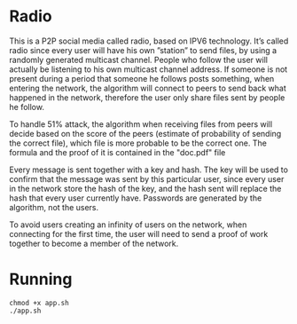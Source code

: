 # Radio
This is a P2P social media called radio, based on IPV6 technology.
It’s called radio since every user will have his own ”station” to send files, by
using a randomly generated multicast channel. People who follow the user will actually be listening to his own multicast channel address.
If someone is not present during a period that someone he follows posts something, when entering the network, the algorithm will connect to peers to send back what happened in the network, therefore the user only share files sent by people he follow.

To handle 51% attack, the algorithm when receiving files from peers will decide based on the score of the peers (estimate of probability of sending the correct file), which file is more probable to be the correct one. The formula and the proof of it is contained in the "doc.pdf" file

Every message is sent together with a key and hash. The key will be used to confirm that the message was sent by this particular user, since every user in the network store the hash of the key, and the hash sent will replace the hash that every user currently have. Passwords are generated by the algorithm, not the users.

To avoid users creating an infinity of users on the network, when connecting for the first time, the user will need to send a proof of work together to become a member of the network.
# Running

```
chmod +x app.sh
./app.sh

```
